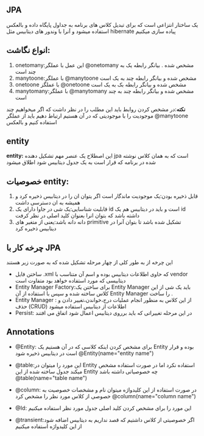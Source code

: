 ﻿## JPA 
یک ساختار انتزاعی است که برای تبدیل کلاس های برنامه به جداول پایگاه داده و بالعکس استفاده میشود و آنرا با وندور های دیتابیس مثل hibernate پیاده سازی میکنیم

## انواع نگاشت:

 1. onetomany:این عمل با عملگر @onetomany مشخص شده . بیانگر رابطه یک به چند است
 2. manytoone:با عملگر @manytoone مشخص شده و بیانگر رابطه چند به یک است
 3. onetoone با عملگز @onetoone مشخص شده و بیانگر رابطه بک به یک است
 4. manytomany:با عملگر @manytomany مشخص شده و بیانگر رابطه چند به چند است


**نکته**:در مشخص کردن روابط باید این مطلب را در نظر داشت که اگر میخواهیم چند موجودیت را با موجودیتی که در آن هستیم ارتباط دهیم باید از عملگر @manytoone استفاده کنیم و بالعکس

## entity

**entity:**
 این اصطلاح یک عنصر مهم تشکیل دهنده jpa است که به همان کلاس نوشته شده در برنامه که قرار است به یک جدول دیتابیس شود اطلاق میشود
## خصوصیات entity:

 1. قابل ذخیره بودن:یک موجودیت ماندگار است اگر یتوان ان را در دیتابیس ذخیره کرد و همیشه به ان دسترسی داشت
 2. قابلیت شناسایی:یک شی در جاوا دارای یک id است و باید در دیتابیس هم یک id داشته باشد که بتوان انرا بعنوان کلید اصلی در نظر کرفت
 3. دانه دانه باشد:یعنی از متغیر های primitive تشکیل شده باشد تا بتوان آنرا در دیتابیس ذخیره کرد

## چرخه کار با JPA
این چرخه از به طور کلی از چهار مرحله تشکیل شده که به صورت زیر هستند

 - ساختن فایل .xml که حاوی اطلاعات دیتابیس بوده و اسم آن متناسب با vendor دیتابیسی که مورد استفاده خواهد بود متفاوت است
 - Entity Manager Factory:برای ساختن یک Entity Manager باید یک شی از این کلاس ساخته شده و سپس با استفاده از آن Entity Manager را ساخت .
 - Entity Manager : از این کلاس به منظور انجام عملیات درج،خواندن،تغییر دادن و حذف (CRUD) اطلاعات از دیتابیس استفاده میشود
 - Persist: در این مرحله تغییراتی که باید برروی دیتابیس اعمال شود اتفاق می افتند
 
 ## Annotations
 
 - @Entity: برای مشخص کردن اینکه کلاسی که در آن هستیم یک Entity بوده و قرار است در دیتابیس ذخیره شود
 @Entity(name="entity name")
 
 - @table:این مورد را میتوان در Entity استفاده نکرد اما در صورت استفاده مشخص میکند جدول ساخته شده از این Entity چه خصوصیاتی داشته باشد
 @table(name="table name")
 
 - @column: در صورت استفاده از این کلیدواژه میتوان نام و مشخصات خصوصیت به خصوصی از کلاس مورد نظر را مشخص کرد
 @column(name="column name")
 
 - @Id: این مورد را برای مشخص کردن کلید اصلی جدول مورد نظر استفاده میکنیم
 - @transient:اگر خصوصیتی از کلاس داشتیم که قصد نداریم به دیتابیس اضافه شود از این کلیدواژه استفاده میکنیم

